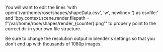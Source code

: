 You will want to edit the lines
  'with open('/var/home/rose/shapes/shapeData.csv', 'w', newline='') as csvfile:' and 
  'bpy.context.scene.render.filepath = f"/var/home/rose/shapes/render_{counter}.png"'
to properly point to the correct dir in your own file structure.

Be sure to change the resolution output in blender's settings so that you don't end up with thousands of 1080p images.
